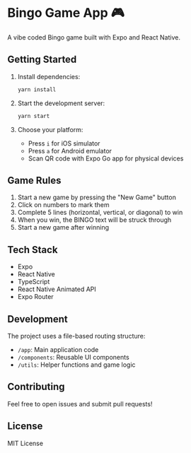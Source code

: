 # Bingo Game App 🎮

A vibe coded Bingo game built with Expo and React Native.

## Getting Started

1. Install dependencies:

   ```bash
   yarn install
   ```

2. Start the development server:

   ```bash
   yarn start
   ```

3. Choose your platform:
   - Press `i` for iOS simulator
   - Press `a` for Android emulator
   - Scan QR code with Expo Go app for physical devices

## Game Rules

1. Start a new game by pressing the "New Game" button
2. Click on numbers to mark them
3. Complete 5 lines (horizontal, vertical, or diagonal) to win
4. When you win, the BINGO text will be struck through
5. Start a new game after winning

## Tech Stack

- Expo
- React Native
- TypeScript
- React Native Animated API
- Expo Router

## Development

The project uses a file-based routing structure:

- `/app`: Main application code
- `/components`: Reusable UI components
- `/utils`: Helper functions and game logic

## Contributing

Feel free to open issues and submit pull requests!

## License

MIT License
